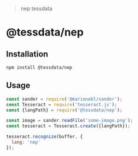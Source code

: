 > nep tessdata

# @tessdata/nep

## Installation

```
npm install @tessdata/nep
```

## Usage

```js
const sander = require('@marionebl/sander');
const Tesseract = require('tesseract.js');
const {langPath} = require('@tessdata/nep');

const image = sander.readFile('some-image.png');
const tesseract = Tesseract.create({langPath});

tesseract.recognize(buffer, {
  lang: 'nep'
});
```

